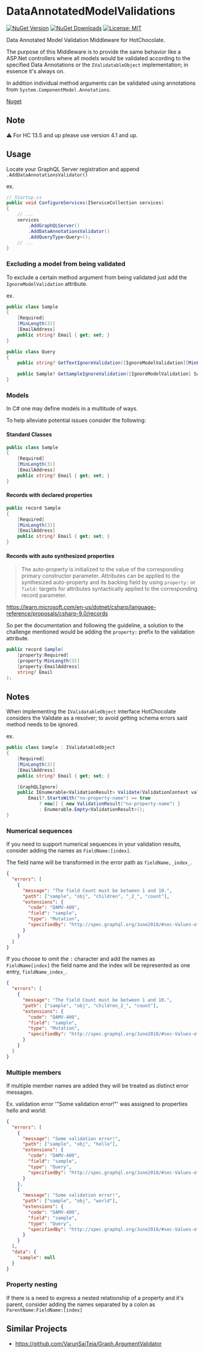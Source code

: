 # DataAnnotatedModelValidations

[![NuGet Version](https://img.shields.io/nuget/v/DataAnnotatedModelValidations)](https://www.nuget.org/packages/DataAnnotatedModelValidations)
[![NuGet Downloads](https://img.shields.io/nuget/dt/DataAnnotatedModelValidations)](https://www.nuget.org/packages/DataAnnotatedModelValidations)
[![License: MIT](https://img.shields.io/badge/License-MIT-yellow.svg)](https://github.com/fiakkasa/DataAnnotatedModelValidations/blob/master/LICENSE)

Data Annotated Model Validation Middleware for HotChocolate.

The purpose of this Middleware is to provide the same behavior like a ASP.Net controllers where all models would be validated according to the specified Data Annotations or the `IValidatableObject` implementation; in essence it's always on.

In addition individual method arguments can be validated using annotations from `System.ComponentModel.Annotations`.

[Nuget](https://www.nuget.org/packages/DataAnnotatedModelValidations/)

## Note

⚠️ For HC 13.5 and up please use version 4.1 and up.

## Usage

Locate your GraphQL Server registration and append `.AddDataAnnotationsValidator()`

ex.

```csharp
// Startup.cs
public void ConfigureServices(IServiceCollection services)
{
    // ...
    services
        .AddGraphQLServer()
        .AddDataAnnotationsValidator()
        .AddQueryType<Query>();
    // ...
}
```

### Excluding a model from being validated

To exclude a certain method argument from being validated just add the `IgnoreModelValidation` attribute.

ex.

```csharp
public class Sample
{
    [Required]
    [MinLength(3)]
    [EmailAddress]
    public string? Email { get; set; }
}

public class Query
{
    public string? GetTextIgnoreValidation([IgnoreModelValidation][MinLength(5)] string? text) => text;

    public Sample? GetSampleIgnoreValidation([IgnoreModelValidation] Sample? sample) => sample;
}
```

### Models

In C# one may define models in a multitude of ways.

To help alleviate potential issues consider the following:

#### Standard Classes

```csharp
public class Sample
{
    [Required]
    [MinLength(3)]
    [EmailAddress]
    public string? Email { get; set; }
}
```

#### Records with declared properties

```csharp
public record Sample
{
    [Required]
    [MinLength(3)]
    [EmailAddress]
    public string? Email { get; set; }
}
```

#### Records with auto synthesized properties

> The auto-property is initialized to the value of the corresponding primary constructor parameter. Attributes can be applied to the synthesized auto-property and its backing field by using `property:` or `field:` targets for attributes syntactically applied to the corresponding record parameter.

https://learn.microsoft.com/en-us/dotnet/csharp/language-reference/proposals/csharp-9.0/records

So per the documentation and following the guideline, a solution to the challenge mentioned would be adding the `property:` prefix to the validation attribute.

```csharp
public record Sample(
    [property:Required]
    [property:MinLength(3)]
    [property:EmailAddress]
    string? Email
);
```

## Notes

When implementing the `IValidatableObject` interface HotChocolate considers the Validate as a resolver; to avoid getting schema errors said method needs to be ignored.

ex.

```csharp
public class Sample : IValidatableObject
{
    [Required]
    [MinLength(3)]
    [EmailAddress]
    public string? Email { get; set; }

    [GraphQLIgnore]
    public IEnumerable<ValidationResult> Validate(ValidationContext validationContext) =>
        Email?.StartsWith("no-property-name") == true
            ? new[] { new ValidationResult("no-property-name") }
            : Enumerable.Empty<ValidationResult>();
}
```

### Numerical sequences

If you need to support numerical sequences in your validation results, consider adding the names as `FieldName:[index]`.

The field name will be transformed in the error path as `fieldName,_index_`.

```json
{
  "errors": [
    {
      "message": "The field Count must be between 1 and 10.",
      "path": ["sample", "obj", "children", "_2_", "count"],
      "extensions": {
        "code": "DAMV-400",
        "field": "sample",
        "type": "Mutation",
        "specifiedBy": "http://spec.graphql.org/June2018/#sec-Values-of-Correct-Type"
      }
    }
  ]
}
```

If you choose to omit the `:` character and add the names as `FieldName[index]` the field name and the index will be represented as one entry, `fieldName_index_`.

```json
{
  "errors": [
    {
      "message": "The field Count must be between 1 and 10.",
      "path": ["sample", "obj", "children_2_", "count"],
      "extensions": {
        "code": "DAMV-400",
        "field": "sample",
        "type": "Mutation",
        "specifiedBy": "http://spec.graphql.org/June2018/#sec-Values-of-Correct-Type"
      }
    }
  ]
}
```

### Multiple members

If multiple member names are added they will be treated as distinct error messages.

Ex. validation error '"Some validation error!"' was assigned to properties hello and world:

```json
{
  "errors": [
    {
      "message": "Some validation error!",
      "path": ["sample", "obj", "hello"],
      "extensions": {
        "code": "DAMV-400",
        "field": "sample",
        "type": "Query",
        "specifiedBy": "http://spec.graphql.org/June2018/#sec-Values-of-Correct-Type"
      }
    },
    {
      "message": "Some validation error!",
      "path": ["sample", "obj", "world"],
      "extensions": {
        "code": "DAMV-400",
        "field": "sample",
        "type": "Query",
        "specifiedBy": "http://spec.graphql.org/June2018/#sec-Values-of-Correct-Type"
      }
    }
  ],
  "data": {
    "sample": null
  }
}
```

### Property nesting

If there is a need to express a nested relationship of a property and it's parent, consider adding the names separated by a colon as `ParentName:FieldName:[index]`

## Similar Projects

- https://github.com/VarunSaiTeja/Graph.ArgumentValidator
